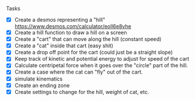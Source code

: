 Tasks

- [X] Create a desmos representing a "hill" https://www.desmos.com/calculator/eoll6e8vhe
- [X] Create a hill function to draw a hill on a screen
- [X] Create a "cart" that can move along the hill (constant speed)
- [X] Create a "cat" inside that cart (easy shit)
- [X] Create a drop off point for the cart (could just be a straight slope)
- [X] Keep track of kinetic and potential energy to adjust for speed of the cart
- [X] Calculate centripetal force when it goes over the "circle" part of the hill.
- [X] Create a case where the cat can "fly" out of the cart.
- [X] simulate kinematics
- [X] Create an ending zone
- [X] Create settings to change for the hill, weight of cat, etc.
